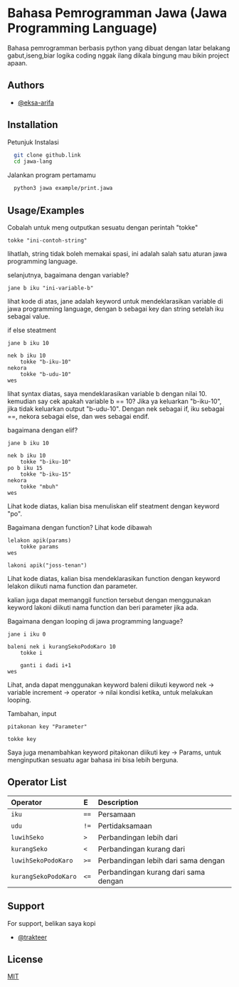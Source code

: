 
# Bahasa Pemrogramman Jawa (Jawa Programming Language)

Bahasa pemrogramman berbasis python yang dibuat dengan latar belakang gabut,iseng,biar logika coding nggak ilang dikala bingung mau bikin project apaan.


## Authors

- [@eksa-arifa](https://www.github.com/eksa-arifa)


## Installation

Petunjuk Instalasi

```bash
  git clone github.link
  cd jawa-lang
```
Jalankan program pertamamu
```bash
  python3 jawa example/print.jawa
```
    
## Usage/Examples

Cobalah untuk meng outputkan sesuatu dengan perintah "tokke"

```
tokke "ini-contoh-string"
```
lihatlah, string tidak boleh memakai spasi, ini adalah salah satu aturan jawa programming language.

selanjutnya, bagaimana dengan variable?

```
jane b iku "ini-variable-b"
```
lihat kode di atas, jane adalah keyword untuk mendeklarasikan variable di jawa programming language, dengan b sebagai key dan string setelah iku sebagai value.

if else steatment

```
jane b iku 10

nek b iku 10
    tokke "b-iku-10"
nekora
    tokke "b-udu-10"
wes

```

lihat syntax diatas, saya mendeklarasikan variable b dengan nilai 10.
kemudian say cek apakah variable b == 10? Jika ya keluarkan "b-iku-10",
jika tidak keluarkan output "b-udu-10". Dengan nek sebagai if, iku sebagai ==, nekora sebagai else, dan wes sebagai endif.

bagaimana dengan elif?

```
jane b iku 10

nek b iku 10
    tokke "b-iku-10"
po b iku 15
    tokke "b-iku-15"
nekora
    tokke "mbuh"
wes
```
Lihat kode diatas, kalian bisa menuliskan elif steatment dengan keyword "po".


Bagaimana dengan function? Lihat kode dibawah
```
lelakon apik(params)
    tokke params
wes

lakoni apik("joss-tenan")
```
Lihat kode diatas, kalian bisa mendeklarasikan function dengan keyword lelakon diikuti nama function dan parameter.

kalian juga dapat memanggil function tersebut dengan menggunakan keyword lakoni diikuti nama function dan beri parameter jika ada.

Bagaimana dengan looping di jawa programming language?


```
jane i iku 0

baleni nek i kurangSekoPodoKaro 10
    tokke i

    ganti i dadi i+1
wes

```

Lihat, anda dapat menggunakan keyword baleni diikuti keyword nek -> variable increment -> operator -> nilai kondisi ketika, untuk melakukan looping.

Tambahan, input

```
pitakonan key "Parameter"

tokke key
```

Saya juga menambahkan keyword pitakonan diikuti key -> Params, untuk menginputkan sesuatu agar bahasa ini bisa lebih berguna. 
## Operator List



| Operator | E     | Description                |
| :-------- | :------- | :------------------------- |
| `iku` | `==` | Persamaan |
| `udu` | `!=` | Pertidaksamaan |
| `luwihSeko` | `>` | Perbandingan lebih dari |
| `kurangSeko` | `<` | Perbandingan kurang dari |
| `luwihSekoPodoKaro` | `>=` | Perbandingan lebih dari sama dengan |
| `kurangSekoPodoKaro` | `<=` | Perbandingan kurang dari sama dengan |




## Support

For support, belikan saya kopi

- [@trakteer](https://trakteer.id/eksa_arifa/tip?quantity=1)
## License

[MIT](https://choosealicense.com/licenses/mit/)

